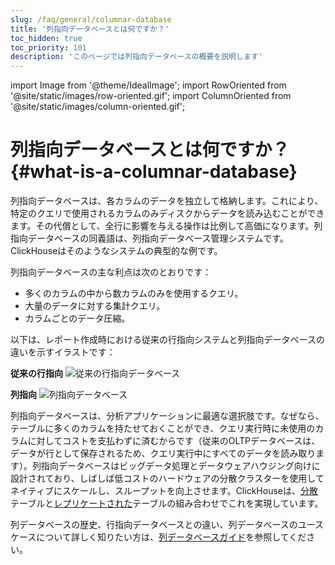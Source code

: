 ```yaml
---
slug: /faq/general/columnar-database
title: '列指向データベースとは何ですか？'
toc_hidden: true
toc_priority: 101
description: 'このページでは列指向データベースの概要を説明します'
---
```


import Image from '@theme/IdealImage';
import RowOriented from '@site/static/images/row-oriented.gif';
import ColumnOriented from '@site/static/images/column-oriented.gif';


# 列指向データベースとは何ですか？ {#what-is-a-columnar-database}

列指向データベースは、各カラムのデータを独立して格納します。これにより、特定のクエリで使用されるカラムのみディスクからデータを読み込むことができます。その代償として、全行に影響を与える操作は比例して高価になります。列指向データベースの同義語は、列指向データベース管理システムです。ClickHouseはそのようなシステムの典型的な例です。

列指向データベースの主な利点は次のとおりです：

- 多くのカラムの中から数カラムのみを使用するクエリ。
- 大量のデータに対する集計クエリ。
- カラムごとのデータ圧縮。

以下は、レポート作成時における従来の行指向システムと列指向データベースの違いを示すイラストです：

**従来の行指向**
<Image img={RowOriented} alt="従来の行指向データベース" size="md" border />

**列指向**
<Image img={ColumnOriented} alt="列指向データベース" size="md" border />

列指向データベースは、分析アプリケーションに最適な選択肢です。なぜなら、テーブルに多くのカラムを持たせておくことができ、クエリ実行時に未使用のカラムに対してコストを支払わずに済むからです（従来のOLTPデータベースは、データが行として保存されるため、クエリ実行中にすべてのデータを読み取ります）。列指向データベースはビッグデータ処理とデータウェアハウジング向けに設計されており、しばしば低コストのハードウェアの分散クラスターを使用してネイティブにスケールし、スループットを向上させます。ClickHouseは、[分散](../../engines/table-engines/special/distributed.md)テーブルと[レプリケートされた](../../engines/table-engines/mergetree-family/replication.md)テーブルの組み合わせでこれを実現しています。

列データベースの歴史、行指向データベースとの違い、列データベースのユースケースについて詳しく知りたい方は、[列データベースガイド](https://clickhouse.com/engineering-resources/what-is-columnar-database)を参照してください。
